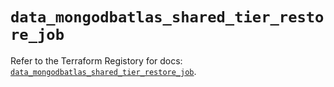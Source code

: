# `data_mongodbatlas_shared_tier_restore_job`

Refer to the Terraform Registory for docs: [`data_mongodbatlas_shared_tier_restore_job`](https://registry.terraform.io/providers/mongodb/mongodbatlas/1.12.1/docs/data-sources/shared_tier_restore_job).
